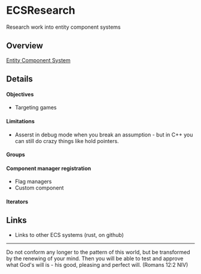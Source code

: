 # ECSResearch
Research work into entity component systems


## Overview
[Entity Component System](https://infogalactic.com/info/Entity_component_system)

## Details


#### Objectives
- Targeting games

#### Limitations
- Asserst in debug mode when you break an assumption - but in C++ you can still do crazy things like hold pointers.

#### Groups

#### Component manager registration

- Flag managers
- Custom component

#### Iterators


## Links
- Links to other ECS systems (rust, on github)


---

Do not conform any longer to the pattern of this world, but be transformed by the renewing of your mind.
Then you will be able to test and approve what God's will is - his good, pleasing and perfect will. (Romans 12:2 NIV)

